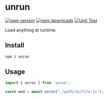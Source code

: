 # unrun

[![npm version][npm-version-src]][npm-version-href]
[![npm downloads][npm-downloads-src]][npm-downloads-href]
[![Unit Test][unit-test-src]][unit-test-href]

Load anything at runtime.

## Install

```bash
npm i unrun
```

## Usage

```ts
import { unrun } from 'unrun';

const mod = await unrun("./path/to/file.ts");
```

<!-- Badges -->

[npm-version-src]: https://img.shields.io/npm/v/unrun.svg
[npm-version-href]: https://npmjs.com/package/unrun
[npm-downloads-src]: https://img.shields.io/npm/dm/unrun
[npm-downloads-href]: https://www.npmcharts.com/compare/unrun?interval=30
[unit-test-src]: https://github.com/gugustinette/unrun/actions/workflows/unit-test.yml/badge.svg
[unit-test-href]: https://github.com/gugustinette/unrun/actions/workflows/unit-test.yml
